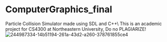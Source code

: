 # ComputerGraphics_final
Particle Collision Simulator made using SDL and C++\\
This is an academic project for CS4300 at Northeastern University, Do no PLAGIARIZE!
![244987334-14b51194-261a-43d2-a260-378761855ce4](https://github.com/xingmeizhi/ComputerGraphics_final/assets/92602862/83d590e8-8358-48f5-ba8b-b009a14d65af)
